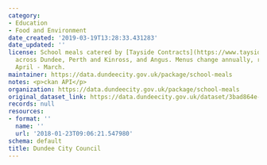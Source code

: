 ```yaml
---
category:
- Education
- Food and Environment
date_created: '2019-03-19T13:28:33.431283'
date_updated: ''
license: School meals catered by [Tayside Contracts](https://www.tayside-contracts.co.uk/school-catering)
  across Dundee, Perth and Kinross, and Angus. Menus change annually, running from
  April - March.
maintainer: https://data.dundeecity.gov.uk/package/school-meals
notes: <p>ckan API</p>
organization: https://data.dundeecity.gov.uk/package/school-meals
original_dataset_link: https://data.dundeecity.gov.uk/dataset/3bad864e-4fa7-42b7-8ec7-65bf2260ebab/resource/55844f67-fdfb-433f-ac91-06d74723074a/download/secondary-school-menu.xls
records: null
resources:
- format: ''
  name: ''
  url: '2018-01-23T09:06:21.547980'
schema: default
title: Dundee City Council
---
```

